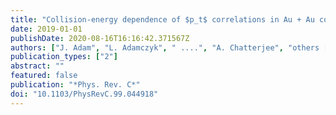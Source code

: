 ```yaml
---
title: "Collision-energy dependence of $p_t$ correlations in Au + Au collisions at energies available at the BNL Relativistic Heavy Ion Collider"
date: 2019-01-01
publishDate: 2020-08-16T16:16:42.371567Z
authors: ["J. Adam", "L. Adamczyk", " ....", "A. Chatterjee", "others [STAR Collaboration]"]
publication_types: ["2"]
abstract: ""
featured: false
publication: "*Phys. Rev. C*"
doi: "10.1103/PhysRevC.99.044918"
---
```


